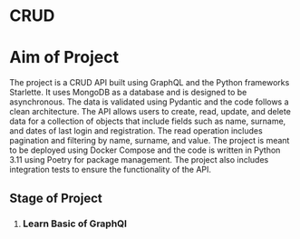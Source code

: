 # CRUD

<h1>Aim of Project</h1>
The project is a CRUD API built using GraphQL and the Python frameworks Starlette. It uses MongoDB as a database and is designed to be asynchronous. The data is validated using Pydantic and the code follows a clean architecture. The API allows users to create, read, update, and delete data for a collection of objects that include fields such as name, surname, and dates of last login and registration. The read operation includes pagination and filtering by name, surname, and value. The project is meant to be deployed using Docker Compose and the code is written in Python 3.11 using Poetry for package management. The project also includes integration tests to ensure the functionality of the API.

<h2> Stage of Project </h2>
<ol>
  <li>
    <h3>Learn Basic of GraphQl</h3>
  </li>
</ol>
